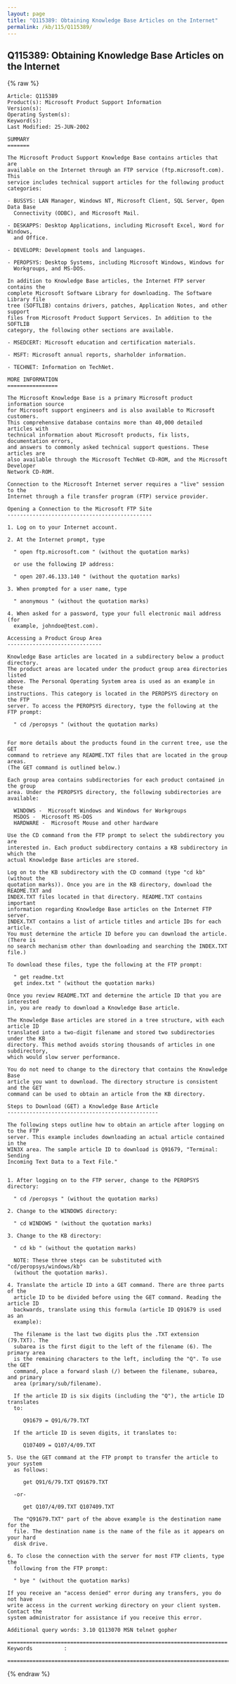 ```yaml
---
layout: page
title: "Q115389: Obtaining Knowledge Base Articles on the Internet"
permalink: /kb/115/Q115389/
---
```


## Q115389: Obtaining Knowledge Base Articles on the Internet

{% raw %}

	Article: Q115389
	Product(s): Microsoft Product Support Information
	Version(s): 
	Operating System(s): 
	Keyword(s): 
	Last Modified: 25-JUN-2002
	
	SUMMARY
	=======
	
	The Microsoft Product Support Knowledge Base contains articles that are
	available on the Internet through an FTP service (ftp.microsoft.com). This
	service includes technical support articles for the following product
	categories:
	
	- BUSSYS: LAN Manager, Windows NT, Microsoft Client, SQL Server, Open Data Base
	  Connectivity (ODBC), and Microsoft Mail.
	
	- DESKAPPS: Desktop Applications, including Microsoft Excel, Word for Windows,
	  and Office.
	
	- DEVELOPR: Development tools and languages.
	
	- PEROPSYS: Desktop Systems, including Microsoft Windows, Windows for
	  Workgroups, and MS-DOS.
	
	In addition to Knowledge Base articles, the Internet FTP server contains the
	complete Microsoft Software Library for downloading. The Software Library file
	tree (SOFTLIB) contains drivers, patches, Application Notes, and other support
	files from Microsoft Product Support Services. In addition to the SOFTLIB
	category, the following other sections are available.
	
	- MSEDCERT: Microsoft education and certification materials.
	
	- MSFT: Microsoft annual reports, sharholder information.
	
	- TECHNET: Information on TechNet.
	
	MORE INFORMATION
	================
	
	The Microsoft Knowledge Base is a primary Microsoft product information source
	for Microsoft support engineers and is also available to Microsoft customers.
	This comprehensive database contains more than 40,000 detailed articles with
	technical information about Microsoft products, fix lists, documentation errors,
	and answers to commonly asked technical support questions. These articles are
	also available through the Microsoft TechNet CD-ROM, and the Microsoft Developer
	Network CD-ROM.
	
	Connection to the Microsoft Internet server requires a "live" session to the
	Internet through a file transfer program (FTP) service provider.
	
	Opening a Connection to the Microsoft FTP Site
	----------------------------------------------
	
	1. Log on to your Internet account.
	
	2. At the Internet prompt, type
	
	  " open ftp.microsoft.com " (without the quotation marks)
	
	  or use the following IP address:
	
	  " open 207.46.133.140 " (without the quotation marks)
	
	3. When prompted for a user name, type
	
	  " anonymous " (without the quotation marks)
	
	4. When asked for a password, type your full electronic mail address (for
	  example, johndoe@test.com).
	
	Accessing a Product Group Area
	------------------------------
	
	Knowledge Base articles are located in a subdirectory below a product directory.
	The product areas are located under the product group area directories listed
	above. The Personal Operating System area is used as an example in these
	instructions. This category is located in the PEROPSYS directory on the FTP
	server. To access the PEROPSYS directory, type the following at the FTP prompt:
	
	  " cd /peropsys " (without the quotation marks)
	
	
	For more details about the products found in the current tree, use the GET
	command to retrieve any README.TXT files that are located in the group areas.
	(The GET command is outlined below.)
	
	Each group area contains subdirectories for each product contained in the group
	area. Under the PEROPSYS directory, the following subdirectories are available:
	
	  WINDOWS -  Microsoft Windows and Windows for Workgroups
	  MSDOS -  Microsoft MS-DOS
	  HARDWARE -  Microsoft Mouse and other hardware
	
	Use the CD command from the FTP prompt to select the subdirectory you are
	interested in. Each product subdirectory contains a KB subdirectory in which the
	actual Knowledge Base articles are stored.
	
	Log on to the KB subdirectory with the CD command (type "cd kb" (without the
	quotation marks)). Once you are in the KB directory, download the README.TXT and
	INDEX.TXT files located in that directory. README.TXT contains important
	information regarding Knowledge Base articles on the Internet FTP server.
	INDEX.TXT contains a list of article titles and article IDs for each article.
	You must determine the article ID before you can download the article. (There is
	no search mechanism other than downloading and searching the INDEX.TXT file.)
	
	To download these files, type the following at the FTP prompt:
	
	  " get readme.txt
	  get index.txt " (without the quotation marks)
	
	Once you review README.TXT and determine the article ID that you are interested
	in, you are ready to download a Knowledge Base article.
	
	The Knowledge Base articles are stored in a tree structure, with each article ID
	translated into a two-digit filename and stored two subdirectories under the KB
	directory. This method avoids storing thousands of articles in one subdirectory,
	which would slow server performance.
	
	You do not need to change to the directory that contains the Knowledge Base
	article you want to download. The directory structure is consistent and the GET
	command can be used to obtain an article from the KB directory.
	
	Steps to Download (GET) a Knowledge Base Article
	------------------------------------------------
	
	The following steps outline how to obtain an article after logging on to the FTP
	server. This example includes downloading an actual article contained in the
	WIN3X area. The sample article ID to download is Q91679, "Terminal: Sending
	Incoming Text Data to a Text File."
	
	
	1. After logging on to the FTP server, change to the PEROPSYS directory:
	
	  " cd /peropsys " (without the quotation marks)
	
	2. Change to the WINDOWS directory:
	
	  " cd WINDOWS " (without the quotation marks)
	
	3. Change to the KB directory:
	
	  " cd kb " (without the quotation marks)
	
	  NOTE: These three steps can be substituted with "cd/peropsys/windows/kb"
	  (without the quotation marks).
	
	4. Translate the article ID into a GET command. There are three parts of the
	  article ID to be divided before using the GET command. Reading the article ID
	  backwards, translate using this formula (article ID Q91679 is used as an
	  example):
	
	  The filename is the last two digits plus the .TXT extension (79.TXT). The
	  subarea is the first digit to the left of the filename (6). The primary area
	  is the remaining characters to the left, including the "Q". To use the GET
	  command, place a forward slash (/) between the filename, subarea, and primary
	  area (primary/sub/filename).
	
	  If the article ID is six digits (including the "Q"), the article ID translates
	  to:
	
	     Q91679 = Q91/6/79.TXT
	
	  If the article ID is seven digits, it translates to:
	
	     Q107409 = Q107/4/09.TXT
	
	5. Use the GET command at the FTP prompt to transfer the article to your system
	  as follows:
	
	     get Q91/6/79.TXT Q91679.TXT
	
	  -or-
	
	     get Q107/4/09.TXT Q107409.TXT
	
	  The "Q91679.TXT" part of the above example is the destination name for the
	  file. The destination name is the name of the file as it appears on your hard
	  disk drive.
	
	6. To close the connection with the server for most FTP clients, type the
	  following from the FTP prompt:
	
	  " bye " (without the quotation marks)
	
	If you receive an "access denied" error during any transfers, you do not have
	write access in the current working directory on your client system. Contact the
	system administrator for assistance if you receive this error.
	
	Additional query words: 3.10 Q113070 MSN telnet gopher
	
	======================================================================
	Keywords          :  
	
	=============================================================================
	

{% endraw %}
